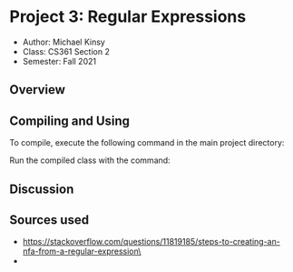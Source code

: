 # Project 3: Regular Expressions

* Author: Michael Kinsy
* Class: CS361 Section 2
* Semester: Fall 2021

## Overview


## Compiling and Using

To compile, execute the following command in the main project directory:

Run the compiled class with the command:

## Discussion


## Sources used
- https://stackoverflow.com/questions/11819185/steps-to-creating-an-nfa-from-a-regular-expression\
- 
